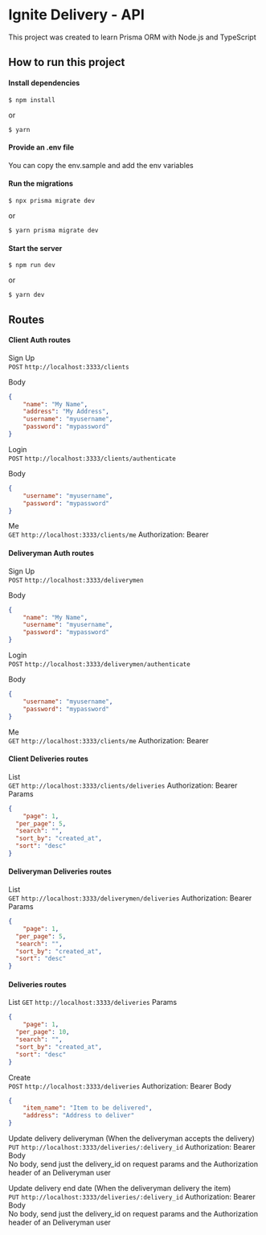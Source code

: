 # Ignite Delivery - API

This project was created to learn Prisma ORM with Node.js and TypeScript

## How to run this project

#### Install dependencies

`$ npm install`

or

`$ yarn`

#### Provide an .env file

You can copy the env.sample and add the env variables

#### Run the migrations

`$ npx prisma migrate dev`

or

`$ yarn prisma migrate dev`

#### Start the server

`$ npm run dev`

or

`$ yarn dev`

## Routes

#### Client Auth routes

Sign Up  
`POST` `http://localhost:3333/clients`

Body
```json
{
	"name": "My Name",
	"address": "My Address",
	"username": "myusername",
	"password": "mypassword"
}
```

Login  
`POST` `http://localhost:3333/clients/authenticate`

Body  
```json
{
	"username": "myusername",
	"password": "mypassword"
}
```

Me  
`GET` `http://localhost:3333/clients/me`
Authorization: Bearer <token>

#### Deliveryman Auth routes

Sign Up  
`POST` `http://localhost:3333/deliverymen`

Body  
```json
{
	"name": "My Name",
	"username": "myusername",
	"password": "mypassword"
}
```

Login  
`POST` `http://localhost:3333/deliverymen/authenticate`

Body  
```json
{
	"username": "myusername",
	"password": "mypassword"
}
```

Me  
`GET` `http://localhost:3333/clients/me`
Authorization: Bearer <token>

#### Client Deliveries routes

List  
`GET` `http://localhost:3333/clients/deliveries`
Authorization: Bearer <token>
Params  
```json
{
	"page": 1,
  "per_page": 5,
  "search": "",
  "sort_by": "created_at",
  "sort": "desc"
}
```

#### Deliveryman Deliveries routes

List  
`GET` `http://localhost:3333/deliverymen/deliveries`
Authorization: Bearer <token>
Params  
```json
{
	"page": 1,
  "per_page": 5,
  "search": "",
  "sort_by": "created_at",
  "sort": "desc"
}
```

#### Deliveries routes

List 
`GET` `http://localhost:3333/deliveries`
Params  
```json
{
	"page": 1,
  "per_page": 10,
  "search": "",
  "sort_by": "created_at",
  "sort": "desc"
}
```

Create  
`POST` `http://localhost:3333/deliveries`
Authorization: Bearer <token>
Body  
```json
{
	"item_name": "Item to be delivered",
	"address": "Address to deliver"
}
```

Update delivery deliveryman (When the deliveryman accepts the delivery)  
`PUT` `http://localhost:3333/deliveries/:delivery_id`
Authorization: Bearer <token>  
Body  
No body, send just the delivery_id on request params and the Authorization header of an Deliveryman user

Update delivery end date (When the deliveryman delivery the item)  
`PUT` `http://localhost:3333/deliveries/:delivery_id`
Authorization: Bearer <token>  
Body  
No body, send just the delivery_id on request params and the Authorization header of an Deliveryman user